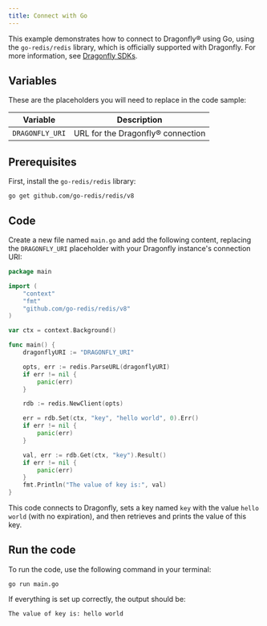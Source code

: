 ```yaml
---
title: Connect with Go
---
```


This example demonstrates how to connect to Dragonfly® using Go, using
the `go-redis/redis` library, which is officially supported with
Dragonfly. For more information, see [Dragonfly
SDKs](https://www.dragonflydb.io/docs/development/sdks).

## Variables

These are the placeholders you will need to replace in the code sample:

| Variable        | Description                       |
| --------------- | --------------------------------- |
| `DRAGONFLY_URI` | URL for the Dragonfly® connection |

## Prerequisites

First, install the `go-redis/redis` library:

```
go get github.com/go-redis/redis/v8
```

## Code

Create a new file named `main.go` and add the following content,
replacing the `DRAGONFLY_URI` placeholder with your Dragonfly
instance's connection URI:

```go
package main

import (
    "context"
    "fmt"
    "github.com/go-redis/redis/v8"
)

var ctx = context.Background()

func main() {
    dragonflyURI := "DRAGONFLY_URI"

    opts, err := redis.ParseURL(dragonflyURI)
    if err != nil {
        panic(err)
    }

    rdb := redis.NewClient(opts)

    err = rdb.Set(ctx, "key", "hello world", 0).Err()
    if err != nil {
        panic(err)
    }

    val, err := rdb.Get(ctx, "key").Result()
    if err != nil {
        panic(err)
    }
    fmt.Println("The value of key is:", val)
}
```

This code connects to Dragonfly, sets a key named `key` with the value
`hello world` (with no expiration), and then retrieves and prints the
value of this key.

## Run the code

To run the code, use the following command in your terminal:

```
go run main.go
```

If everything is set up correctly, the output should be:

```
The value of key is: hello world
```
